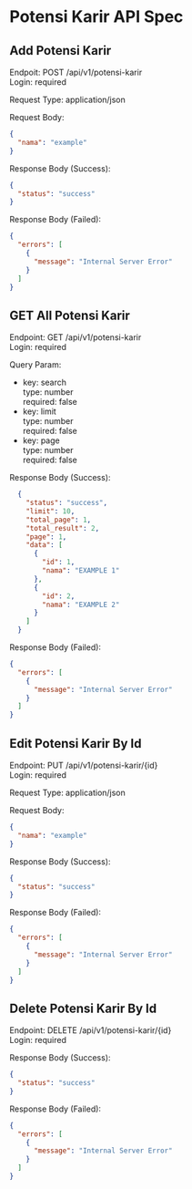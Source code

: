 # Potensi Karir API Spec

## Add Potensi Karir
Endpoit: POST /api/v1/potensi-karir\
Login: required

Request Type: application/json

Request Body:
```json
{
  "nama": "example"
}
```

Response Body (Success):
```json
{
  "status": "success"
}
```

Response Body (Failed):
```json
{
  "errors": [
    {
      "message": "Internal Server Error"
    }
  ]
}
```


## GET All Potensi Karir
Endpoint: GET /api/v1/potensi-karir\
Login: required

Query Param:
- key: search\
  type: number\
  required: false
- key: limit\
  type: number\
  required: false
- key: page\
  type: number\
  required: false

Response Body (Success):
```json
  {
    "status": "success",
    "limit": 10,
    "total_page": 1,
    "total_result": 2,
    "page": 1,
    "data": [
      {
        "id": 1,
        "nama": "EXAMPLE 1"
      },
      {
        "id": 2,
        "nama": "EXAMPLE 2"
      }
    ]
  }
```

Response Body (Failed):
```json
{
  "errors": [
    {
      "message": "Internal Server Error"
    }
  ]
}
```

## Edit Potensi Karir By Id
Endpoint: PUT /api/v1/potensi-karir/{id}\
Login: required

Request Type: application/json

Request Body:
```json
{
  "nama": "example"
}
```

Response Body (Success):
```json
{
  "status": "success"
}
```

Response Body (Failed):
```json
{
  "errors": [
    {
      "message": "Internal Server Error"
    }
  ]
}
```

## Delete Potensi Karir By Id
Endpoint: DELETE /api/v1/potensi-karir/{id}\
Login: required

Response Body (Success):
```json
{
  "status": "success"
}
```

Response Body (Failed):
```json
{
  "errors": [
    {
      "message": "Internal Server Error"
    }
  ]
}
```
